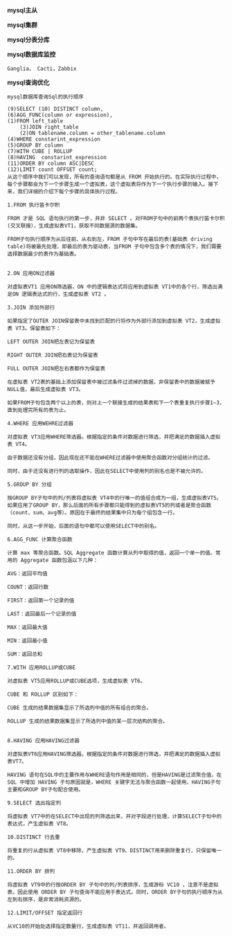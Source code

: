 **mysql主从**  
   
    
    
**mysql集群** 



**mysql分表分库**  
 
**mysql数据库监控**

    Ganglia， Cacti，Zabbix


**mysql查询优化**  

    mysql数据库查询Sql的执行顺序
   
    (9)SELECT (10) DISTINCT column,
    (6)AGG_FUNC(column or expression),
    (1)FROM left_table
        (3)JOIN right_table
        (2)ON tablename.column = other_tablename.column
    (4)WHERE constarint_expression
    (5)GROUP BY column
    (7)WITH CUBE | ROLLUP
    (8)HAVING  constarint_expression
    (11)ORDER BY column ASC|DESC
    (12)LIMIT count OFFSET count;
    从这个顺序中我们可以发现，所有的查询语句都是从 FROM 开始执行的。在实际执行过程中，每个步骤都会为下一个步骤生成一个虚拟表，这个虚拟表将作为下一个执行步骤的输入。接下来，我们详细的介绍下每个步骤的具体执行过程。
    
    1.FROM 执行笛卡尔积
    
    FROM 才是 SQL 语句执行的第一步，并非 SELECT 。对FROM子句中的前两个表执行笛卡尔积(交叉联接），生成虚拟表VT1，获取不同数据源的数据集。
    
    FROM子句执行顺序为从后往前、从右到左，FROM 子句中写在最后的表(基础表 driving table)将被最先处理，即最后的表为驱动表，当FROM 子句中包含多个表的情况下，我们需要选择数据最少的表作为基础表。
    
    
    2.ON 应用ON过滤器
    
    对虚拟表VT1 应用ON筛选器，ON 中的逻辑表达式将应用到虚拟表 VT1中的各个行，筛选出满足ON 逻辑表达式的行，生成虚拟表 VT2 。
    
    3.JOIN 添加外部行
    
    如果指定了OUTER JOIN保留表中未找到匹配的行将作为外部行添加到虚拟表 VT2，生成虚拟表 VT3。保留表如下：
    
    LEFT OUTER JOIN把左表记为保留表
    
    RIGHT OUTER JOIN把右表记为保留表
    
    FULL OUTER JOIN把左右表都作为保留表
    
    在虚拟表 VT2表的基础上添加保留表中被过滤条件过滤掉的数据，非保留表中的数据被赋予NULL值，最后生成虚拟表 VT3。
    
    如果FROM子句包含两个以上的表，则对上一个联接生成的结果表和下一个表重复执行步骤1~3，直到处理完所有的表为止。
    
    4.WHERE 应用WEHRE过滤器
    
    对虚拟表 VT3应用WHERE筛选器。根据指定的条件对数据进行筛选，并把满足的数据插入虚拟表 VT4。
    
    由于数据还没有分组，因此现在还不能在WHERE过滤器中使用聚合函数对分组统计的过滤。
    
    同时，由于还没有进行列的选取操作，因此在SELECT中使用列的别名也是不被允许的。
    
    5.GROUP BY 分组
    
    按GROUP BY子句中的列/列表将虚拟表 VT4中的行唯一的值组合成为一组，生成虚拟表VT5。如果应用了GROUP BY，那么后面的所有步骤都只能得到的虚拟表VT5的列或者是聚合函数（count、sum、avg等）。原因在于最终的结果集中只为每个组包含一行。
    
    同时，从这一步开始，后面的语句中都可以使用SELECT中的别名。
    
    6.AGG_FUNC 计算聚合函数
    
    计算 max 等聚合函数。SQL Aggregate 函数计算从列中取得的值，返回一个单一的值。常用的 Aggregate 函数包涵以下几种：
    
    AVG：返回平均值
    
    COUNT：返回行数
    
    FIRST：返回第一个记录的值
    
    LAST：返回最后一个记录的值
    
    MAX：返回最大值
    
    MIN：返回最小值
    
    SUM：返回总和
    
    7.WITH 应用ROLLUP或CUBE
    
    对虚拟表 VT5应用ROLLUP或CUBE选项，生成虚拟表 VT6。
    
    CUBE 和 ROLLUP 区别如下：
    
    CUBE 生成的结果数据集显示了所选列中值的所有组合的聚合。
    
    ROLLUP 生成的结果数据集显示了所选列中值的某一层次结构的聚合。
    
    
    8.HAVING 应用HAVING过滤器
    
    对虚拟表VT6应用HAVING筛选器。根据指定的条件对数据进行筛选，并把满足的数据插入虚拟表VT7。
    
    HAVING 语句在SQL中的主要作用与WHERE语句作用是相同的，但是HAVING是过滤聚合值，在 SQL 中增加 HAVING 子句原因就是，WHERE 关键字无法与聚合函数一起使用，HAVING子句主要和GROUP BY子句配合使用。
    
    9.SELECT 选出指定列
    
    将虚拟表 VT7中的在SELECT中出现的列筛选出来，并对字段进行处理，计算SELECT子句中的表达式，产生虚拟表 VT8。
    
    10.DISTINCT 行去重
    
    将重复的行从虚拟表 VT8中移除，产生虚拟表 VT9。DISTINCT用来删除重复行，只保留唯一的。
    
    11.ORDER BY 排列
    
    将虚拟表 VT9中的行按ORDER BY 子句中的列/列表排序，生成游标 VC10 ，注意不是虚拟表。因此使用 ORDER BY 子句查询不能应用于表达式。同时，ORDER BY子句的执行顺序为从左到右排序，是非常消耗资源的。
    
    12.LIMIT/OFFSET 指定返回行
    
    从VC10的开始处选择指定数量行，生成虚拟表 VT11，并返回调用者。
    
    